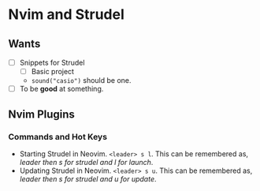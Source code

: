 # Nvim and Strudel

## Wants
- [ ] Snippets for Strudel
    - [ ] Basic project
    - `sound("casio")` should be one.
- [ ] To be **good** at something.

## Nvim Plugins

### Commands and Hot Keys

- Starting Strudel in Neovim. `<leader> s l`. This can be remembered as, *leader then s for strudel and l for launch*.
- Updating Strudel in Neovim. `<leader> s u`. This can be remembered as, *leader then s for strudel and u for update*.


